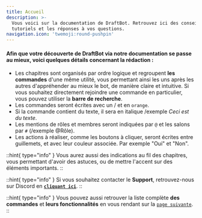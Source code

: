 ```yaml
---
title: Accueil
description: >-
  Vous voici sur la documentation de DraftBot. Retrouvez ici des conseils, des
  tutoriels et les réponses à vos questions.
navigation.icon: 'twemoji:round-pushpin'
---
```


#### Afin que votre découverte de **DraftBot** via notre documentation se passe au mieux, voici quelques détails concernant la rédaction :

* Les chapitres sont organisés par ordre logique et regroupent **les commandes** d'une même utilité, vous permettant ainsi les uns après les autres d'appréhender au mieux le bot, de manière claire et intuitive. Si vous souhaitez directement rejoindre une commande en particulier, vous pouvez utiliser la **barre de recherche**.
* Les commandes seront écrites avec un / et en `orange`.
* Si la commande contient du texte, il sera en italique /exemple _Ceci est du texte_.
* Les mentions de rôles et membres seront indiquées par `@` et les salons par `#` (/exemple @Rôle).
* Les actions à réaliser, comme les boutons à cliquer, seront écrites entre guillemets, et avec leur couleur associée. Par exemple "Oui" et "Non".

::hint{ type="info" }
Vous aurez aussi des indications au fil des chapitres, vous permettant d'avoir des astuces, ou de mettre l'accent sur des éléments importants.
::

::hint{ type="info" }
Si vous souhaitez contacter le **Support**, retrouvez-nous sur Discord en [**`cliquant ici`**](https://discord.com/invite/DrzKVU3).
::

::hint{ type="info" }
Vous pouvez aussi retrouver la liste complète **des commandes** et **leurs fonctionnalités** en vous rendant sur la [`page suivante`](https://www.draftbot.fr/commandes).
::
